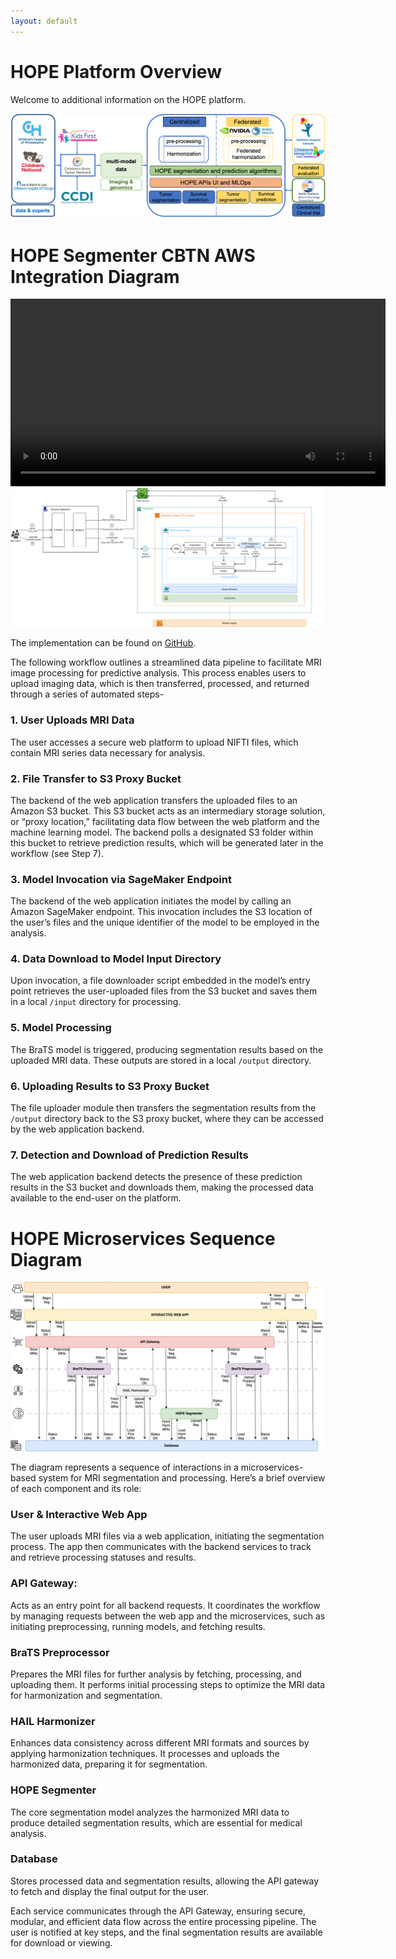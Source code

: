 ```yaml
---
layout: default
---
```

# HOPE Platform Overview

Welcome to additional information on the HOPE platform. 

![HOPE Platform Overview](./assets/img/OverviewHOPEPlatform.png)

# HOPE Segmenter CBTN AWS Integration Diagram

<video width="600" controls>
  <source src="./assets/video/CBTN_Demo.mp4" type="video/mp4">
</video>

<img src="./assets/img/SageMakerEndpoint.png" width="600" />

The implementation can be found on [GitHub](https://github.com/Precision-Medical-Imaging-Group/BraTS2024-PEDS).

The following workflow outlines a streamlined data pipeline to facilitate MRI image processing for predictive analysis. This process enables users to upload imaging data, which is then transferred, processed, and returned through a series of automated steps-

### 1. User Uploads MRI Data
The user accesses a secure web platform to upload NIFTI files, which contain MRI series data necessary for analysis.

### 2. File Transfer to S3 Proxy Bucket
The backend of the web application transfers the uploaded files to an Amazon S3 bucket. This S3 bucket acts as an intermediary storage solution, or “proxy location,” facilitating data flow between the web platform and the machine learning model. The backend polls a designated S3 folder within this bucket to retrieve prediction results, which will be generated later in the workflow (see Step 7).

### 3. Model Invocation via SageMaker Endpoint
The backend of the web application initiates the model by calling an Amazon SageMaker endpoint. This invocation includes the S3 location of the user’s files and the unique identifier of the model to be employed in the analysis.

### 4. Data Download to Model Input Directory
Upon invocation, a file downloader script embedded in the model’s entry point retrieves the user-uploaded files from the S3 bucket and saves them in a local `/input` directory for processing.

### 5. Model Processing
The BraTS model is triggered, producing segmentation results based on the uploaded MRI data. These outputs are stored in a local `/output` directory.

### 6. Uploading Results to S3 Proxy Bucket
The file uploader module then transfers the segmentation results from the `/output` directory back to the S3 proxy bucket, where they can be accessed by the web application backend.

### 7. Detection and Download of Prediction Results
The web application backend detects the presence of these prediction results in the S3 bucket and downloads them, making the processed data available to the end-user on the platform.


# HOPE Microservices Sequence Diagram

![HOPE Sequence Diagram](./assets/img/MicroservicesTime.png)

The diagram represents a sequence of interactions in a microservices-based system for MRI segmentation and processing. Here’s a brief overview of each component and its role:

### User & Interactive Web App
The user uploads MRI files via a web application, initiating the segmentation process. The app then communicates with the backend services to track and retrieve processing statuses and results.

### API Gateway:
Acts as an entry point for all backend requests. It coordinates the workflow by managing requests between the web app and the microservices, such as initiating preprocessing, running models, and fetching results.

### BraTS Preprocessor
 Prepares the MRI files for further analysis by fetching, processing, and uploading them. It performs initial processing steps to optimize the MRI data for harmonization and segmentation.

### HAIL Harmonizer
Enhances data consistency across different MRI formats and sources by applying harmonization techniques. It processes and uploads the harmonized data, preparing it for segmentation.

### HOPE Segmenter
The core segmentation model analyzes the harmonized MRI data to produce detailed segmentation results, which are essential for medical analysis.

### Database
Stores processed data and segmentation results, allowing the API gateway to fetch and display the final output for the user.

Each service communicates through the API Gateway, ensuring secure, modular, and efficient data flow across the entire processing pipeline. The user is notified at key steps, and the final segmentation results are available for download or viewing.
